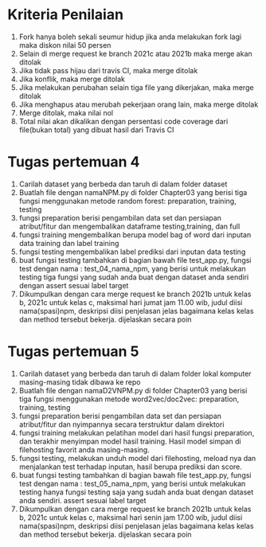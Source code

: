 # Kriteria Penilaian
1. Fork hanya boleh sekali seumur hidup jika anda melakukan fork lagi maka diskon nilai 50 persen
2. Selain di merge request ke branch 2021c atau 2021b maka merge akan ditolak
3. Jika tidak pass hijau dari travis CI, maka merge ditolak
4. Jika konflik, maka merge ditolak
5. Jika melakukan perubahan selain tiga file yang dikerjakan, maka merge ditolak
6. Jika menghapus atau merubah pekerjaan orang lain, maka merge ditolak
7. Merge ditolak, maka nilai nol
8. Total nilai akan dikalikan dengan persentasi code coverage dari file(bukan total) yang dibuat hasil dari Travis CI

# Tugas pertemuan 4
1. Carilah dataset yang berbeda dan taruh di dalam folder dataset
2. Buatlah file dengan namaNPM.py di folder Chapter03 yang berisi tiga fungsi menggunakan metode random forest: preparation, training, testing
3. fungsi preparation berisi pengambilan data set dan persiapan atribut/fitur dan mengembalikan dataframe testing,training, dan full
4. fungsi training mengembalikan berupa model bag of word dari inputan data training dan label training
5. fungsi testing mengembalikan label prediksi dari inputan data testing 
6. buat fungsi testing tambahkan di bagian bawah file test_app.py, fungsi test dengan nama : test_04_nama_npm, yang berisi untuk melakukan testing tiga fungsi yang sudah anda buat dengan dataset anda sendiri dengan assert sesuai label target
7. Dikumpulkan dengan cara merge request ke branch 2021b untuk kelas b, 2021c untuk kelas c, maksimal hari jumat jam 11.00 wib, judul diisi nama(spasi)npm, deskripsi diisi penjelasan jelas bagaimana kelas kelas dan method tersebut bekerja. dijelaskan secara poin


# Tugas pertemuan 5
1. Carilah dataset yang berbeda dan taruh di dalam folder lokal komputer masing-masing tidak dibawa ke repo
2. Buatlah file dengan namaD2VNPM.py di folder Chapter03 yang berisi tiga fungsi menggunakan metode word2vec/doc2vec: preparation, training, testing
3. fungsi preparation berisi pengambilan data set dan persiapan atribut/fitur dan nyimpannya secara terstruktur dalam direktori
4. fungsi training melakukan pelatihan model dari hasil fungsi preparation, dan terakhir menyimpan model hasil training. Hasil model simpan di filehosting favorit anda masing-masing.
5. fungsi testing, melakukan unduh model dari filehosting, meload nya dan menjalankan test terhadap inputan, hasil berupa prediksi dan score. 
6. buat fungsi testing tambahkan di bagian bawah file test_app.py, fungsi test dengan nama : test_05_nama_npm, yang berisi untuk melakukan testing hanya fungsi testing saja yang sudah anda buat dengan dataset anda sendiri. assert sesuai label target
7. Dikumpulkan dengan cara merge request ke branch 2021b untuk kelas b, 2021c untuk kelas c, maksimal hari senin jam 17.00 wib, judul diisi nama(spasi)npm, deskripsi diisi penjelasan jelas bagaimana kelas kelas dan method tersebut bekerja. dijelaskan secara poin

